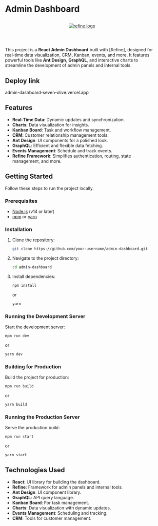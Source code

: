 # Admin Dashboard

<div align="center" style="margin: 30px;">
    <a href="https://refine.dev">
    <img alt="refine logo" src="https://refine.ams3.cdn.digitaloceanspaces.com/readme/refine-readme-banner.png">
    </a>
</div>
<br/>

This project is a **React Admin Dashboard** built with [Refine], designed for real-time data visualization, CRM, Kanban, events, and more. It features powerful tools like **Ant Design**, **GraphQL**, and interactive charts to streamline the development of admin panels and internal tools.

## Deploy link

admin-dashboard-seven-olive.vercel.app

## Features
- **Real-Time Data**: Dynamic updates and synchronization.
- **Charts**: Data visualization for insights.
- **Kanban Board**: Task and workflow management.
- **CRM**: Customer relationship management tools.
- **Ant Design**: UI components for a polished look.
- **GraphQL**: Efficient and flexible data fetching.
- **Events Management**: Schedule and track events.
- **Refine Framework**: Simplifies authentication, routing, state management, and more.

## Getting Started

Follow these steps to run the project locally.

### Prerequisites
- [Node.js](https://nodejs.org/) (v14 or later)
- [npm](https://www.npmjs.com/) or [yarn](https://yarnpkg.com/)

### Installation
1. Clone the repository:
   ```bash
   git clone https://github.com/your-username/admin-dashboard.git
   ```
2. Navigate to the project directory:
   ```bash
   cd admin-dashboard
   ```
3. Install dependencies:
   ```bash
   npm install
   ```
   or
   ```bash
   yarn
   ```

### Running the Development Server
Start the development server:
```bash
npm run dev
```
or
```bash
yarn dev
```

### Building for Production
Build the project for production:
```bash
npm run build
```
or
```bash
yarn build
```

### Running the Production Server
Serve the production build:
```bash
npm run start
```
or
```bash
yarn start
```

## Technologies Used
- **React**: UI library for building the dashboard.
- **Refine**: Framework for admin panels and internal tools.
- **Ant Design**: UI component library.
- **GraphQL**: API query language.
- **Kanban Board**: For task management.
- **Charts**: Data visualization with dynamic updates.
- **Events Management**: Scheduling and tracking.
- **CRM**: Tools for customer management.
